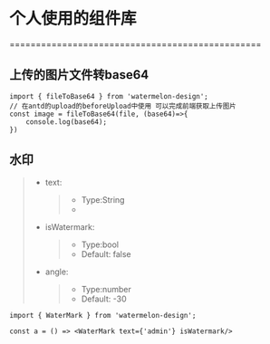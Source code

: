 # 个人使用的组件库
================================================
## 上传的图片文件转base64
```
import { fileToBase64 } from 'watermelon-design';
// 在antd的upload的beforeUpload中使用 可以完成前端获取上传图片
const image = fileToBase64(file, (base64)=>{
    console.log(base64);
})
```
## 水印
> - text:
>   > - Type:String
>   > - 
> - isWatermark:
>   > - Type:bool
>   > - Default: false
> - angle:
>   > - Type:number
>   > - Default: -30
```
import { WaterMark } from 'watermelon-design';

const a = () => <WaterMark text={'admin'} isWatermark/>
```